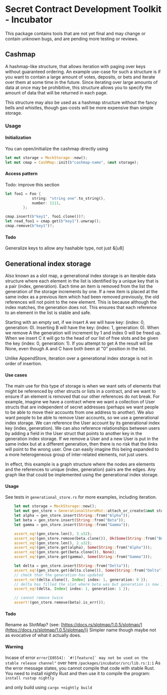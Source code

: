 # Secret Contract Development Toolkit - Incubator

This package contains tools that are not yet final and may change or contain unknown bugs, and are pending more testing or reviews.

## Cashmap

A hashmap-like structure, that allows iteration with paging over keys without guaranteed ordering.
An example use-case for such a structure is if you want to contain a large amount of votes, deposits, or bets and iterate over them at some time in the future.
Since iterating over large amounts of data at once may be prohibitive, this structure allows you to specify the amount of data that will
be returned in each page.

This structure may also be used as a hashmap structure without the fancy bells and whistles, though gas-costs will be more expensive than simple storage.

### Usage

#### Initialization

You can open/initialize the cashmap directly using 

```rust
let mut storage = MockStorage::new();
let mut cmap = CashMap::init(b"cashmap-name", &mut storage);
```

#### Access pattern

Todo: improve this section

```rust
let foo1 = Foo {
            string: "string one".to_string(),
            number: 1111,
        };

cmap.insert(b"key1", foo1.clone())?;
let read_foo1 = cmap.get(b"key1").unwrap();
cmap.remove(b"key1")?;
```

#### Todo

Generalize keys to allow any hashable type, not just &[u8]

## Generational index storage

Also known as a slot map, a generational index storage is an iterable data structure where each element in the list is identified by a unique key that is a pair (index, generation). Each time an item is removed from the list the generation of the storage increments by one. If a new item is placed at the same index as a previous item which had been removed previously, the old references will not point to the new element. This is because although the index matches, the generation does not. This ensures that each reference to an element in the list is stable and safe.

Starting with an empty set, if we insert A we will have key: (index: 0, generation: 0). Inserting B will have the key: (index: 1, generation: 0). When we remove A the generation will increment by 1 and index 0 will be freed up. When we insert C it will go to the head of our list of free slots and be given the key (index: 0, generation: 1). If you attempt to get A the result will be None, even though A and C have both been at "0" position in the list. 

Unlike AppendStore, iteration over a generational index storage is not in order of insertion.

#### Use cases

The main use for this type of storage is when we want sets of elements that might be referenced by other structs or lists in a contract, and we want to ensure if an element is removed that our other references do not break. For example, imagine we have a contract where we want a collection of User structs that are independent of secret addresses (perhaps we want people to be able to move their accounts from one address to another). We also want people to be able to remove User accounts, so we use a generational index storage. We can reference the User account by its generational index key (index, generation). We can also reference relationships between users by adding a field in the User struct that points to another key in the generation index storage. If we remove a User and a new User is put in the same index but at a different generation, then there is no risk that the links will point to the wrong user. One can easily imagine this being expanded to a more heterogeneous group of inter-related elements, not just users.

In effect, this example is a graph structure where the nodes are elements and the references to unique (index, generation) pairs are the edges. Any graph like that could be implemented using the generational index storage.

#### Usage

See tests in `generational_store.rs` for more examples, including iteration.

```rust
    let mut storage = MockStorage::new();
    let mut gen_store = GenerationalStoreMut::attach_or_create(&mut storage)?;
    let alpha = gen_store.insert(String::from("Alpha"));
    let beta = gen_store.insert(String::from("Beta"));
    let gamma = gen_store.insert(String::from("Gamma"));

    assert_eq!(gen_store.len(), 3_u32);
    assert_eq!(gen_store.remove(beta.clone()), Ok(Some(String::from("Beta"))));
    assert_eq!(gen_store.len(), 2_u32);
    assert_eq!(gen_store.get(alpha), Some(String::from("Alpha")));
    assert_eq!(gen_store.get(beta.clone()), None);
    assert_eq!(gen_store.get(gamma), Some(String::from("Gamma")));

    let delta = gen_store.insert(String::from("Delta"));
    assert_eq!(gen_store.get(delta.clone()), Some(String::from("Delta")));
    // check that the generation has updated
    assert_ne!(delta.clone(), Index{ index: 1, generation: 0 });
    // delta has filled the slot where beta was but generation is now 1
    assert_eq!(delta, Index{ index: 1, generation: 1 });

    // cannot remove twice
    assert!(gen_store.remove(beta).is_err());
```

#### Todo

Rename as SlotMap? (see: [https://docs.rs/slotmap/1.0.5/slotmap/](https://docs.rs/slotmap/1.0.5/slotmap/)) Simpler name though maybe not as evocative of what it actually does.

#### Warning
Incase of error ```error[E0554]: `#![feature]` may not be used on the stable release channel"``` over here ```/packages/incubator/src/lib.rs:1:1```
As the error message states, you cannot compile that code with stable Rust. You need to install nightly Rust and then use it to compile the program:
```install rustup nightly```

and only build using 
```cargo +nightly build```
